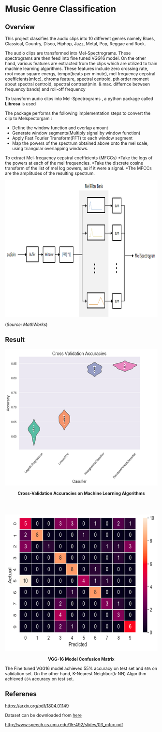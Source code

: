# Music Genre Classification

## Overview

This project classifies the audio clips into 10 different genres namely Blues, Classical, Country, Disco, Hiphop, Jazz, Metal, Pop, Reggae and Rock.

The audio clips are transformed into Mel-Spectrograms. These spectrograms are then feed into fine tuned VGG16 model. On the other hand, various features are extracted from the clips which are utilized to train machine learning algorithms. These features include zero crossing rate, root mean square energy, tempo(beats per minute), mel frequency cepstral coefficients(mfcc), chroma feature, spectral centroid, pth order moment about spectral centroid, spectral contrast(min. & max. differnce between frequency bands) and roll-off frequency                                                                                                                                                       

To transform audio clips into Mel-Spectrograms , a python package called __Librosa__ is used

The package performs the following implementation steps to convert the clip to Melspectorgam :

* Define the window function and overlap amount
* Generate window segments(Multiply signal by window function)
* Apply Fast Fourier Transform(FFT) to each window segment
* Map the powers of the spectrum obtained above onto the mel scale, using triangular overlapping windows.

To extract Mel-frequency cepstral coefficients (MFCCs)
 *Take the logs of the powers at each of the mel frequencies.
 *Take the discrete cosine transform of the list of mel log powers, as if it were a signal.
 *The MFCCs are the amplitudes of the resulting spectrum.

<p align="center">
  <img width="560" height="450" src="https://github.com/Mrnoorsingh/music-genre/blob/master/img/melspectrogram_1.png">
</p>

(*Source: MathWorks*)



## Result

<p align="center">
   <img width="560" height="450" src="results.png"
</p>
<p align="center">
    <b>Cross-Validation Accuracies on Machine Learning Algorithms</b>
</p>
<br/>
<br/>

<p align="center">
  
  <img width="560" height="450" src="confusion_mat.png">
</p>  
<p align="center">
    <b>VGG-16 Model Confusion Matrix</b>
</p>


The Fine tuned VGG16 model achieved 55% accuracy on test set and ```60%``` on validation set. On the other hand, K-Nearest Neighbor(k-NN) Algorithm
achieved ```85%``` accuracy on test set.

## Referenes
https://arxiv.org/pdf/1804.01149

Dataset can be downloaded from [here](http://opihi.cs.uvic.ca/sound/genres.tar.gz)

http://www.speech.cs.cmu.edu/15-492/slides/03_mfcc.pdf
